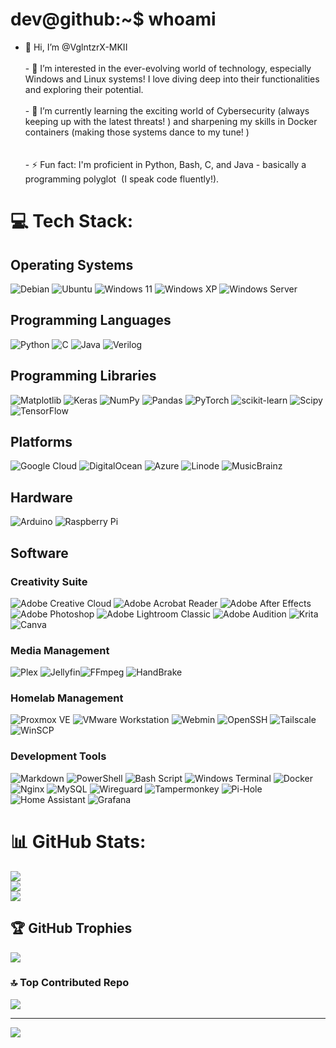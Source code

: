 # dev@github:~$ whoami

- 👋 Hi, I’m @VglntzrX-MKII<br><br>- 👀 I’m interested in the ever-evolving world of technology, especially Windows and Linux systems! I love diving deep into their functionalities and exploring their potential.<br><br>- 🌱 I’m currently learning the exciting world of Cybersecurity (always keeping up with the latest threats! ) and sharpening my skills in Docker containers (making those systems dance to my tune! )<br><br><br>- ⚡ Fun fact:  I'm proficient in Python, Bash, C, and Java - basically a programming polyglot ️ (I speak code fluently!).


# 💻 Tech Stack:

## Operating Systems
![Debian](https://img.shields.io/badge/Debian-D70A53?style=for-the-badge&logo=debian&logoColor=white) ![Ubuntu](https://img.shields.io/badge/Ubuntu-E95420?style=for-the-badge&logo=ubuntu&logoColor=white)
![Windows 11](https://img.shields.io/badge/Windows%2011-%230079d5.svg?style=for-the-badge&logo=Windows%2011&logoColor=white) ![Windows XP](https://img.shields.io/badge/Windows%20xp-003399?style=for-the-badge&logo=windowsxp&logoColor=white) ![Windows Server](https://img.shields.io/badge/Windows%20Server-0078D6?style=for-the-badge&logo=windows&logoColor=white)


## Programming Languages
![Python](https://img.shields.io/badge/python-3670A0?style=for-the-badge&logo=python&logoColor=ffdd54) ![C](https://img.shields.io/badge/c-%2300599C.svg?style=for-the-badge&logo=c&logoColor=white) ![Java](https://img.shields.io/badge/java-%23ED8B00.svg?style=for-the-badge&logo=openjdk&logoColor=white) ![Verilog](https://img.shields.io/badge/Verilog-0071C5?style=for-the-badge&logo=intel&logoColor=white)


## Programming Libraries
![Matplotlib](https://img.shields.io/badge/Matplotlib-%23ffffff.svg?style=for-the-badge&logo=Matplotlib&logoColor=black) ![Keras](https://img.shields.io/badge/Keras-%23D00000.svg?style=for-the-badge&logo=Keras&logoColor=white) ![NumPy](https://img.shields.io/badge/numpy-%23013243.svg?style=for-the-badge&logo=numpy&logoColor=white) ![Pandas](https://img.shields.io/badge/pandas-%23150458.svg?style=for-the-badge&logo=pandas&logoColor=white) ![PyTorch](https://img.shields.io/badge/PyTorch-%23EE4C2C.svg?style=for-the-badge&logo=PyTorch&logoColor=white) ![scikit-learn](https://img.shields.io/badge/scikit--learn-%23F7931E.svg?style=for-the-badge&logo=scikit-learn&logoColor=white) ![Scipy](https://img.shields.io/badge/SciPy-%230C55A5.svg?style=for-the-badge&logo=scipy&logoColor=%white) ![TensorFlow](https://img.shields.io/badge/TensorFlow-%23FF6F00.svg?style=for-the-badge&logo=TensorFlow&logoColor=white)

## Platforms
![Google Cloud](https://img.shields.io/badge/GoogleCloud-%234285F4.svg?style=for-the-badge&logo=google-cloud&logoColor=white) ![DigitalOcean](https://img.shields.io/badge/DigitalOcean-%230167ff.svg?style=for-the-badge&logo=digitalOcean&logoColor=white) ![Azure](https://img.shields.io/badge/azure-%230072C6.svg?style=for-the-badge&logo=microsoftazure&logoColor=white) ![Linode](https://img.shields.io/badge/linode-00A95C?style=for-the-badge&logo=linode&logoColor=white) ![MusicBrainz](https://img.shields.io/badge/Musicbrainz-EB743B?style=for-the-badge&logo=musicbrainz&logoColor=BA478F)
## Hardware
![Arduino](https://img.shields.io/badge/-Arduino-00979D?style=for-the-badge&logo=Arduino&logoColor=white) ![Raspberry Pi](https://img.shields.io/badge/-Raspberry_Pi-C51A4A?style=for-the-badge&logo=Raspberry-Pi)
## Software

### Creativity Suite
 ![Adobe Creative Cloud](https://img.shields.io/badge/Adobe%20Creative%20Cloud-DA1F26.svg?style=for-the-badge&logo=Adobe%20Creative%20Cloud&logoColor=white) ![Adobe Acrobat Reader](https://img.shields.io/badge/Adobe%20Acrobat%20Reader-EC1C24.svg?style=for-the-badge&logo=Adobe%20Acrobat%20Reader&logoColor=white) ![Adobe After Effects](https://img.shields.io/badge/Adobe%20After%20Effects-9999FF.svg?style=for-the-badge&logo=Adobe%20After%20Effects&logoColor=white) ![Adobe Photoshop](https://img.shields.io/badge/adobe%20photoshop-%2331A8FF.svg?style=for-the-badge&logo=adobe%20photoshop&logoColor=white) ![Adobe Lightroom Classic](https://img.shields.io/badge/Adobe%20Lightroom%20Classic-31A8FF.svg?style=for-the-badge&logo=Adobe%20Lightroom%20Classic&logoColor=white) ![Adobe Audition](https://img.shields.io/badge/Adobe%20Audition-9999FF.svg?style=for-the-badge&logo=Adobe%20Audition&logoColor=white) ![Krita](https://img.shields.io/badge/Krita-203759?style=for-the-badge&logo=krita&logoColor=EEF37B) ![Canva](https://img.shields.io/badge/Canva-%2300C4CC.svg?style=for-the-badge&logo=Canva&logoColor=white)

### Media Management
![Plex](https://img.shields.io/badge/plex-%23E5A00D.svg?style=for-the-badge&logo=plex&logoColor=white) ![Jellyfin](https://img.shields.io/badge/jellyfin-%23000B25.svg?style=for-the-badge&logo=Jellyfin&logoColor=00A4DC)![FFmpeg](https://shields.io/badge/FFmpeg-%23171717.svg?logo=ffmpeg&style=for-the-badge&labelColor=171717&logoColor=5cb85c) ![HandBrake](https://img.shields.io/badge/HandBrake-CC0000?style=for-the-badge&logo=handbrake&logoColor=white)


### Homelab Management
![Proxmox VE](https://img.shields.io/badge/Proxmox%20VE-E57000?style=for-the-badge&logo=proxmox&logoColor=white) ![VMware Workstation](https://img.shields.io/badge/VMware%20Workstation-607078?style=for-the-badge&logo=vmware&logoColor=white) ![Webmin](https://img.shields.io/badge/Webmin-1D70B7?style=for-the-badge&logo=webmin&logoColor=white) ![OpenSSH](https://img.shields.io/badge/OpenSSH-08B132?style=for-the-badge&logo=openssh&logoColor=white) ![Tailscale](https://img.shields.io/badge/Tailscale-0057D5?style=for-the-badge&logo=tailscale&logoColor=white) ![WinSCP](https://img.shields.io/badge/WinSCP-0096D6?style=for-the-badge&logo=winscp&logoColor=white)


### Development Tools 
![Markdown](https://img.shields.io/badge/markdown-%23000000.svg?style=for-the-badge&logo=markdown&logoColor=white) ![PowerShell](https://img.shields.io/badge/PowerShell-%235391FE.svg?style=for-the-badge&logo=powershell&logoColor=white)  ![Bash Script](https://img.shields.io/badge/bash_script-%23121011.svg?style=for-the-badge&logo=gnu-bash&logoColor=white) ![Windows Terminal](https://img.shields.io/badge/Windows%20Terminal-%234D4D4D.svg?style=for-the-badge&logo=windows-terminal&logoColor=white) ![Docker](https://img.shields.io/badge/docker-%230db7ed.svg?style=for-the-badge&logo=docker&logoColor=white) ![Nginx](https://img.shields.io/badge/nginx-%23009639.svg?style=for-the-badge&logo=nginx&logoColor=white) ![MySQL](https://img.shields.io/badge/mysql-4479A1.svg?style=for-the-badge&logo=mysql&logoColor=white)   ![Wireguard](https://img.shields.io/badge/wireguard-%2388171A.svg?style=for-the-badge&logo=wireguard&logoColor=white) ![Tampermonkey](https://img.shields.io/badge/tampermonkey-%2300485B.svg?style=for-the-badge&logo=tampermonkey&logoColor=white) ![Pi-Hole](https://img.shields.io/badge/pihole-%2396060C.svg?style=for-the-badge&logo=pi-hole&logoColor=white) ![Home Assistant](https://img.shields.io/badge/home%20assistant-%2341BDF5.svg?style=for-the-badge&logo=home-assistant&logoColor=white) ![Grafana](https://img.shields.io/badge/grafana-%23F46800.svg?style=for-the-badge&logo=grafana&logoColor=white) 


###
# 📊 GitHub Stats:
![](https://github-readme-stats.vercel.app/api?username=VglntzrX-MKII&theme=midnight-purple&hide_border=false&include_all_commits=true&count_private=true)<br/>
![](https://nirzak-streak-stats.vercel.app/?user=VglntzrX-MKII&theme=midnight-purple&hide_border=false)<br/>
![](https://github-readme-stats.vercel.app/api/top-langs/?username=VglntzrX-MKII&theme=midnight-purple&hide_border=false&include_all_commits=true&count_private=true&layout=compact)

## 🏆 GitHub Trophies
![](https://github-profile-trophy.vercel.app/?username=VglntzrX-MKII&theme=tokyonight&no-frame=true&no-bg=true&margin-w=4)

### 🔝 Top Contributed Repo
![](https://github-contributor-stats.vercel.app/api?username=VglntzrX-MKII&limit=5&theme=dark&combine_all_yearly_contributions=true)

---
![](https://komarev.com/ghpvc/?username=VglntzrX-MKII)

<!---
VglntzrX-MKII/VglntzrX-MKII is a ✨ special ✨ repository because its `README.md` (this file) appears on your GitHub profile.
You can click the Preview link to take a look at your changes.
--->
